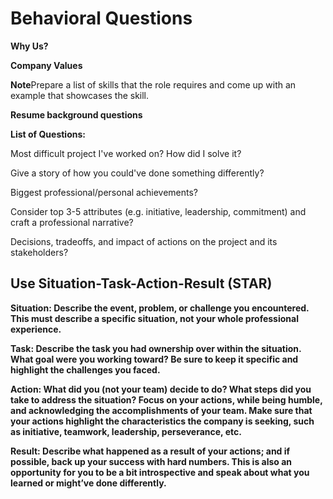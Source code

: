 # Behavioral Questions

**Why Us?**

**Company Values**

**Note**Prepare a list of skills that the role requires and come up with an example that showcases the skill.

**Resume background questions**

**List of Questions:**

Most difficult project I've worked on? How did I solve it?

Give a story of how you could've done something differently?

Biggest professional/personal achievements?

Consider top 3-5 attributes (e.g. initiative, leadership, commitment) and craft a professional narrative?

Decisions, tradeoffs, and impact of actions on the project and its stakeholders?

## Use Situation-Task-Action-Result (STAR)

**Situation: Describe the event, problem, or challenge you encountered. This must describe a specific situation, not your whole professional experience.**

**Task: Describe the task you had ownership over within the situation. What goal were you working toward? Be sure to keep it specific and highlight the challenges you faced.**

**Action: What did you (not your team) decide to do? What steps did you take to address the situation? Focus on your actions, while being humble, and acknowledging the accomplishments of your team. Make sure that your actions highlight the characteristics the company is seeking, such as initiative, teamwork, leadership, perseverance, etc.**

**Result: Describe what happened as a result of your actions; and if possible, back up your success with hard numbers. This is also an opportunity for you to be a bit introspective and speak about what you learned or might’ve done differently.**

